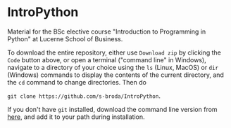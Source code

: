 # IntroPython
Material for the BSc elective course "Introduction to Programming in Python" at Lucerne School of Business.


To download the entire repository, either use `Download zip` by clicking the `Code` button above, or open a terminal ("command line" in Windows), navigate to a directory of your choice using the `ls` (Linux, MacOS) or `dir` (Windows) commands to display the contents of the current directory, and the `cd` command to change directories. Then do

`git clone https://github.com/s-broda/IntroPython`.

If you don't have `git` installed, download the command line version from [here](https://git-scm.com/download), and add it to your path during installation.
